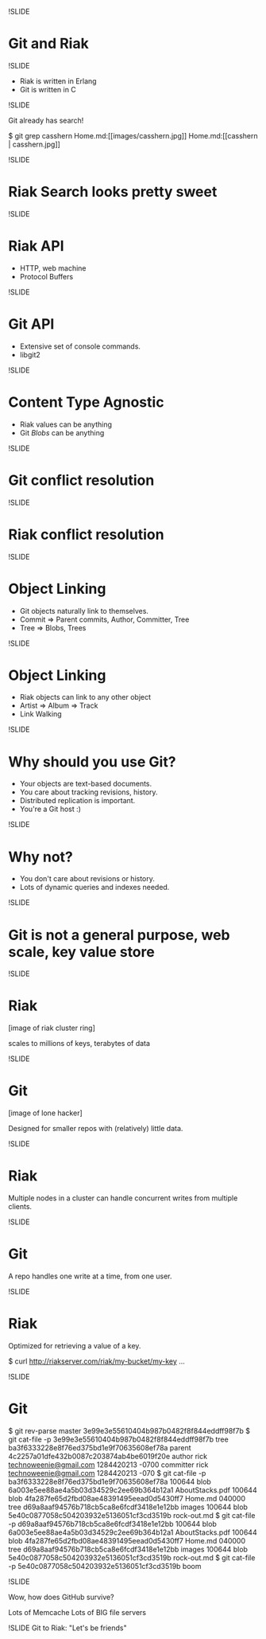!SLIDE
# Git and Riak 

!SLIDE

* Riak is written in Erlang
* Git is written in C

!SLIDE

Git already has search!

$ git grep casshern
Home.md:[[images/casshern.jpg]]
Home.md:[[casshern | casshern.jpg]]

!SLIDE

# Riak Search looks pretty sweet

!SLIDE
# Riak API

* HTTP, web machine
* Protocol Buffers

!SLIDE
# Git API

* Extensive set of console commands.
* libgit2

!SLIDE
# Content Type Agnostic

* Riak values can be anything
* Git _Blobs_ can be anything

!SLIDE
# Git conflict resolution

!SLIDE
# Riak conflict resolution

!SLIDE
# Object Linking

* Git objects naturally link to themselves.
* Commit => Parent commits, Author, Committer, Tree
* Tree => Blobs, Trees

!SLIDE
# Object Linking

* Riak objects can link to any other object
* Artist => Album => Track
* Link Walking

!SLIDE
# Why should you use Git?

* Your objects are text-based documents.
* You care about tracking revisions, history.
* Distributed replication is important.
* You're a Git host :)

!SLIDE
# Why not?

* You don't care about revisions or history.
* Lots of dynamic queries and indexes needed.

!SLIDE
# Git is not a general purpose, web scale, key value store

!SLIDE
# Riak

[image of riak cluster ring]

scales to millions of keys, terabytes of data

!SLIDE
# Git

[image of lone hacker]

Designed for smaller repos with (relatively) little data.

!SLIDE
# Riak

Multiple nodes in a cluster can handle concurrent writes from multiple clients.

!SLIDE 
# Git

A repo handles one write at a time, from one user.

!SLIDE
# Riak

Optimized for retrieving a value of a key.

$ curl http://riakserver.com/riak/my-bucket/my-key
...

!SLIDE
# Git

$ git rev-parse master
3e99e3e55610404b987b0482f8f844eddff98f7b
$ git cat-file -p 3e99e3e55610404b987b0482f8f844eddff98f7b
tree ba3f6333228e8f76ed375bd1e9f70635608ef78a
parent 4c2257a01dfe432b0087c203874ab4be6019f20e
author rick <technoweenie@gmail.com> 1284420213 -0700
committer rick <technoweenie@gmail.com> 1284420213 -070
$ git cat-file -p ba3f6333228e8f76ed375bd1e9f70635608ef78a
100644 blob 6a003e5ee88ae4a5b03d34529c2ee69b364b12a1	AboutStacks.pdf
100644 blob 4fa287fe65d2fbd08ae48391495eead0d5430ff7	Home.md
040000 tree d69a8aaf94576b718cb5ca8e6fcdf3418e1e12bb	images
100644 blob 5e40c0877058c504203932e5136051cf3cd3519b	rock-out.md
$ git cat-file -p d69a8aaf94576b718cb5ca8e6fcdf3418e1e12bb
100644 blob 6a003e5ee88ae4a5b03d34529c2ee69b364b12a1	AboutStacks.pdf
100644 blob 4fa287fe65d2fbd08ae48391495eead0d5430ff7	Home.md
040000 tree d69a8aaf94576b718cb5ca8e6fcdf3418e1e12bb	images
100644 blob 5e40c0877058c504203932e5136051cf3cd3519b	rock-out.md
$ git cat-file -p 5e40c0877058c504203932e5136051cf3cd3519b
boom

!SLIDE

Wow, how does GitHub survive?

Lots of Memcache
Lots of BIG file servers

!SLIDE
Git to Riak: "Let's be friends"
